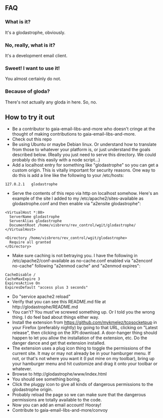 ## FAQ

### What is it?

It's a glodastrophe, obviously.

### No, really, what is it?

It's a development email client.

### Sweet!  I want to use it!

You almost certainly do not.

### Because of gloda?

There's not actually any gloda in here.  So, no.

## How to try it out

- Be a contributor to gaia-email-libs-and-more who doesn't cringe at the
  thought of making contributions to gaia-email-libs-and-more.
- Check out this repo
- Be using Ubuntu or maybe Debian linux.  Or understand how to translate from
  those to whatever your platform is, or just understand the goals described
  below.  (Really you just need to serve this directory.  We could probably
  do this easily with a node script...)
- Add a localhost entry for something like "glodastrophe" so you can get a
  custom origin.  This is vitally important for security reasons.  One way to
  do this is add a line like the following to your /etc/hosts:
```
127.0.2.1	glodastrophe
```
- Serve the contents of this repo via http on localhost somehow.  Here's an
  example of the site I added to my /etc/apache2/sites-available as
  glodastrophe.conf and then enable via "a2ensite glodastrophe":
```
<VirtualHost *:80>
  ServerName glodastrophe
  ServerAlias glodastrophe
  DocumentRoot /home/visbrero/rev_control/wgit/glodastrophe/
</VirtualHost>

<Directory /home/visbrero/rev_control/wgit/glodastrophe>
  Require all granted
</Directory>
```
- Make sure caching is not betraying you.  I have the following in
  /etc/apache2/conf-available as no-cache.conf enabled via "a2enconf no-cache"
  following "a2enmod cache" and "a2enmod expires":
```
CacheDisable /
CacheMaxExpire 3
ExpiresActive On
ExpiresDefault "access plus 3 seconds"
```
- Do "service apache2 reload"
- Verify that you can see this README.md file at http://glodastrophe/README.md
- You can't?  You must've screwed something up.  Or I told you the wrong thing.
  I do feel bad about things either way.
- Install the extension from https://github.com/mykmelez/tcpsocketpup in your
  Firefox (preferably nightly) by going to that URL, clicking on "Latest
  release", then clicking on the XPI download.  A door-hanger thing should
  happen to let you allow the installation of the extension, etc.  Do the
  danger dance and get that extension installed.
- The extension uses a plug icon thing to toggle the permissions of the current
  site.  It may or may not already be in your hamburger menu.  If not, or that's
  not where you want it (I put mine on my toolbar), bring up your hamburger menu
  and hit customize and drag it onto your toolbar or whatever.
- Browse to http://glodastrophe/www/index.html
- You should see something boring.
- Click the pluggy icon to give all kinds of dangerous permissions to the
  glodastrophe origin.
- Probably reload the page so we can make sure that the dangerous permissions
  are totally available to the code.
- Now you can add an email account!  Hooray!
- Contribute to gaia-email-libs-and-more/convoy
